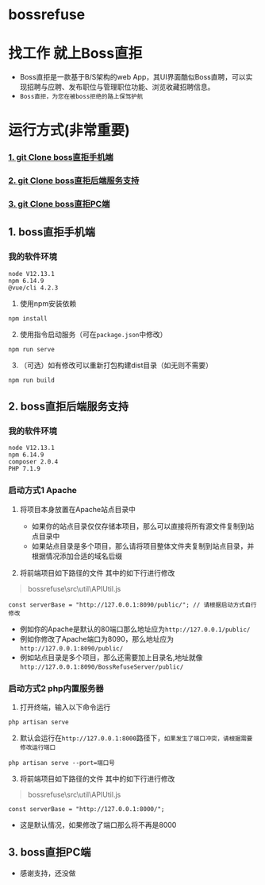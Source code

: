 # bossrefuse
# 找工作 就上Boss直拒

* Boss直拒是一款基于B/S架构的web App，其UI界面酷似Boss直聘，可以实现招聘与应聘、发布职位与管理职位功能、浏览收藏招聘信息。
* `Boss直拒，为您在被boss拒绝的路上保驾护航`

# 运行方式(非常重要)

### [1. git Clone boss直拒手机端](https://github.com/abo1007/BossRefuseWebApp)

### [2. git Clone boss直拒后端服务支持](https://github.com/abo1007/BossRefuseServer)

### [3. git Clone boss直拒PC端](https://github.com/abo1007/BossRefuseWebApp)

## 1. boss直拒手机端

### 我的软件环境

```
node V12.13.1
npm 6.14.9
@vue/cli 4.2.3
```

1. 使用npm安装依赖

```
npm install
```

2. 使用指令启动服务（可在`package.json`中修改）

```
npm run serve
```

3. （可选）如有修改可以重新打包构建dist目录（如无则不需要）

```
npm run build
```

## 2. boss直拒后端服务支持

### 我的软件环境

```
node V12.13.1
npm 6.14.9
composer 2.0.4
PHP 7.1.9
```

### 启动方式1 Apache

1. 将项目本身放置在Apache站点目录中
	* 如果你的站点目录仅仅存储本项目，那么可以直接将所有源文件复制到站点目录中
	* 如果站点目录是多个项目，那么请将项目整体文件夹复制到站点目录，并根据情况添加合适的域名后缀


2. 将前端项目如下路径的文件 其中的如下行进行修改

> bossrefuse\src\util\APIUtil.js

```
const serverBase = "http://127.0.0.1:8090/public/"; // 请根据启动方式自行修改
```

* 例如你的Apache是默认的80端口那么地址应为`http://127.0.0.1/public/`
* 例如你修改了Apache端口为8090，那么地址应为`http://127.0.0.1:8090/public/`
* 例如站点目录是多个项目，那么还需要加上目录名,地址就像`http://127.0.0.1:8090/BossRefuseServer/public/`

### 启动方式2 php内置服务器

1. 打开终端，输入以下命令运行

```
php artisan serve
```

2. 默认会运行在`http://127.0.0.1:8000`路径下，`如果发生了端口冲突，请根据需要修改运行端口`

```
php artisan serve --port=端口号
```


3. 将前端项目如下路径的文件 其中的如下行进行修改

> bossrefuse\src\util\APIUtil.js

```
const serverBase = "http://127.0.0.1:8000/";
```
* 这是默认情况，如果修改了端口那么将不再是8000

## 3. boss直拒PC端

* 感谢支持，还没做
